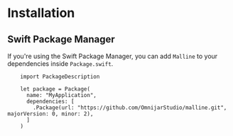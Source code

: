 # Installation

## Swift Package Manager

If you're using the Swift Package Manager, you can add `Malline` to your
dependencies inside `Package.swift`.

```
    import PackageDescription

    let package = Package(
      name: "MyApplication",
      dependencies: [
        .Package(url: "https://github.com/OmnijarStudio/malline.git", majorVersion: 0, minor: 2),
      ]
    )
```
